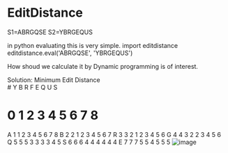 # EditDistance

S1=ABRGQSE
S2=YBRGEQUS

in python evaluating this is very simple.
import editdistance
editdistance.eval('ABRGQSE', 'YBRGEQUS')

How shoud we calculate it by Dynamic programming is of interest.

Solution:
Minimum Edit Distance									
	#	Y	B	R	F	E	Q	U	S
#	0	1	2	3	4	5	6	7	8
A	1	1	2	3	4	5	6	7	8
B	2	2	1	2	3	4	5	6	7
R	3	3	2	1	2	3	4	5	6
G	4	4	3	2	2	3	4	5	6
Q	5	5	5	3	3	3	3	4	5
S	6	6	6	4	4	4	4	4	4
E	7	7	7	5	5	4	5	5	5
![image](https://user-images.githubusercontent.com/76819369/156381352-39feadf6-b1c6-4f6c-a37d-eb33e5747ff5.png)
